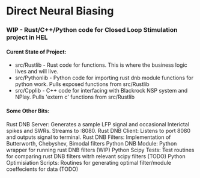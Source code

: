# Direct Neural Biasing
 
### WIP - Rust/C++/Python code for Closed Loop Stimulation project in HEL

#### Curent State of Project:

- src/Rustlib - Rust code for functions. This is where the business logic lives and will live.
- src/Pythonlib - Python code for importing rust dnb module functions for python work. Pulls exposed functions from src/Rustlib 
- src/Cpplib - C++ code for interfacing with Blackrock NSP system and NPlay. Pulls 'extern c' functions from src/Rustlib 

#### Some Other Bits:

Rust DNB Server: Generates a sample LFP signal and occasional Interictal spikes and SWRs. Streams to :8080.
Rust DNB Client: Listens to port 8080 and outputs signal to terminal.
Rust DNB Filters: Implementation of Butterworth, Chebyshev, Bimodal filters
Python DNB Module: Python wrapper for running rust DNB filters (WIP)
Python Scipy Tests: Test routines for comparing rust DNB filters witrh relevant scipy filters (TODO)
Python Optimisiation Scripts: Routines for generating optimal filter/module coeffecients for data (TODO)
